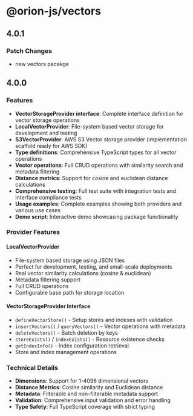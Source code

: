 # @orion-js/vectors

## 4.0.1

### Patch Changes

- new vectors pacakge

## 4.0.0

### Features

- **VectorStorageProvider interface**: Complete interface definition for vector storage operations
- **LocalVectorProvider**: File-system based vector storage for development and testing
- **S3VectorProvider**: AWS S3 Vector storage provider (implementation scaffold ready for AWS SDK)
- **Type definitions**: Comprehensive TypeScript types for all vector operations
- **Vector operations**: Full CRUD operations with similarity search and metadata filtering
- **Distance metrics**: Support for cosine and euclidean distance calculations
- **Comprehensive testing**: Full test suite with integration tests and interface compliance tests
- **Usage examples**: Complete examples showing both providers and various use cases
- **Demo script**: Interactive demo showcasing package functionality

### Provider Features

#### LocalVectorProvider

- File-system based storage using JSON files
- Perfect for development, testing, and small-scale deployments
- Real vector similarity calculations (cosine & euclidean)
- Metadata filtering support
- Full CRUD operations
- Configurable base path for storage location

#### VectorStorageProvider Interface

- `defineVectorStore()` - Setup stores and indexes with validation
- `insertVectors()` / `queryVectors()` - Vector operations with metadata
- `deleteVectors()` - Batch deletion by keys
- `storeExists()` / `indexExists()` - Resource existence checks
- `getIndexInfo()` - Index configuration retrieval
- Store and index management operations

### Technical Details

- **Dimensions**: Support for 1-4096 dimensional vectors
- **Distance Metrics**: Cosine similarity and Euclidean distance
- **Metadata**: Filterable and non-filterable metadata support
- **Validation**: Comprehensive input validation and error handling
- **Type Safety**: Full TypeScript coverage with strict typing
